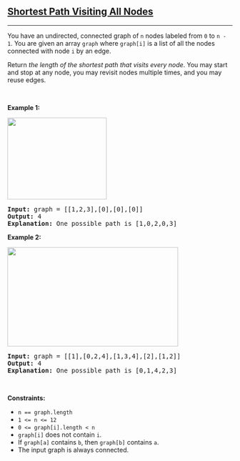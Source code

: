 <h2><a href="https://leetcode.com/problems/shortest-path-visiting-all-nodes/" target="_blank">Shortest Path Visiting All Nodes</a></h2>
<hr><p>You have an undirected, connected graph of <code>n</code> nodes labeled from <code>0</code> to <code>n - 1</code>. You are given an array <code>graph</code> where <code>graph[i]</code> is a list of all the nodes connected with node <code>i</code> by an edge.</p>
<p>Return <em>the length of the shortest path that visits every node</em>. You may start and stop at any node, you may revisit nodes multiple times, and you may reuse edges.</p>
<p> </p>
<p><strong class="example">Example 1:</strong></p>
<img alt="" src="https://assets.leetcode.com/uploads/2021/05/12/shortest1-graph.jpg" style="width: 222px; height: 183px;"/>
<pre><strong>Input:</strong> graph = [[1,2,3],[0],[0],[0]]
<strong>Output:</strong> 4
<strong>Explanation:</strong> One possible path is [1,0,2,0,3]
</pre>
<p><strong class="example">Example 2:</strong></p>
<img alt="" src="https://assets.leetcode.com/uploads/2021/05/12/shortest2-graph.jpg" style="width: 382px; height: 222px;"/>
<pre><strong>Input:</strong> graph = [[1],[0,2,4],[1,3,4],[2],[1,2]]
<strong>Output:</strong> 4
<strong>Explanation:</strong> One possible path is [0,1,4,2,3]
</pre>
<p> </p>
<p><strong>Constraints:</strong></p>
<ul>
<li><code>n == graph.length</code></li>
<li><code>1 &lt;= n &lt;= 12</code></li>
<li><code>0 &lt;= graph[i].length &lt; n</code></li>
<li><code>graph[i]</code> does not contain <code>i</code>.</li>
<li>If <code>graph[a]</code> contains <code>b</code>, then <code>graph[b]</code> contains <code>a</code>.</li>
<li>The input graph is always connected.</li>
</ul>
